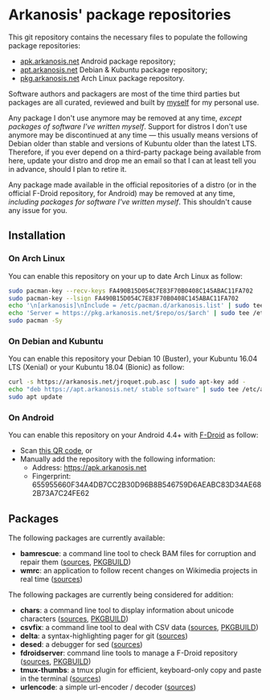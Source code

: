 # Arkanosis' package repositories

This git repository contains the necessary files to populate the following package repositories:
 * [apk.arkanosis.net](https://apk.arkanosis.net) Android package repository;
 * [apt.arkanosis.net](https://apt.arkanosis.net) Debian & Kubuntu package repository;
 * [pkg.arkanosis.net](https://pkg.arkanosis.net) Arch Linux package repository.

Software authors and packagers are most of the time third parties but packages are all curated, reviewed and built by [myself](https://arkanosis.net) for my personal use.

Any package I don't use anymore may be removed at any time, *except packages of software I've written myself*. Support for distros I don't use anymore may be discontinued at any time — this usually means versions of Debian older than stable and versions of Kubuntu older than the latest LTS. Therefore, if you ever depend on a third-party package being available from here, update your distro and drop me an email so that I can at least tell you in advance, should I plan to retire it.

Any package made available in the official repositories of a distro (or in the official F-Droid repository, for Android) may be removed at any time, *including packages for software I've written myself*. This shouldn't cause any issue for you.

## Installation

### On Arch Linux

You can enable this repository on your up to date Arch Linux as follow:

```sh
sudo pacman-key --recv-keys FA490B15D054C7E83F70B0408C145ABAC11FA702
sudo pacman-key --lsign FA490B15D054C7E83F70B0408C145ABAC11FA702
echo '\n[arkanosis]\nInclude = /etc/pacman.d/arkanosis.list' | sudo tee -a /etc/pacman.conf
echo 'Server = https://pkg.arkanosis.net/$repo/os/$arch' | sudo tee /etc/pacman.d/arkanosis.list
sudo pacman -Sy
```

### On Debian and Kubuntu

You can enable this repository your Debian 10 (Buster), your Kubuntu 16.04 LTS (Xenial) or your Kubuntu 18.04 (Bionic) as follow:

```sh
curl -s https://arkanosis.net/jroquet.pub.asc | sudo apt-key add -
echo "deb https://apt.arkanosis.net/ stable software" | sudo tee /etc/apt/sources.list.d/arkanosis.list
sudo apt update
```

### On Android

You can enable this repository on your Android 4.4+ with [F-Droid](https://f-droid.org/) as follow:
 * Scan [this QR code](https://apk.arkanosis.net/fdroid/qr.png), or
 * Manually add the repository with the following information:
   * Address: https://apk.arkanosis.net
   * Fingerprint: 655955660F34A4DB7CC2B30D96B8B546759D6AEABC83D34AE682B73A7C24FE62

## Packages

The following packages are currently available:
 * **bamrescue**: a command line tool to check BAM files for corruption and repair them ([sources](https://github.com/Arkanosis/bamrescue), [PKGBUILD](https://aur.archlinux.org/cgit/aur.git/tree/PKGBUILD?h=bamrescue))
 * **wmrc**: an application to follow recent changes on Wikimedia projects in real time ([sources](https://github.com/arkanosis/wmrc))

The following packages are currently being considered for addition:
 * **chars**: a command line tool to display information about unicode characters ([sources](https://github.com/antifuchs/chars), [PKGBUILD](https://aur.archlinux.org/cgit/aur.git/tree/PKGBUILD?h=chars))
 * **csvfix**: a command line tool to deal with CSV data ([sources](https://bitbucket.org/neilb/csvfix/src/default/), [PKGBUILD](https://aur.archlinux.org/cgit/aur.git/tree/PKGBUILD?h=csvfix))
 * **delta**: a syntax-highlighting pager for git ([sources](https://github.com/dandavison/delta))
 * **desed**: a debugger for sed ([sources](https://github.com/SoptikHa2/desed/))
 * **fdroidserver**: command line tools to manage a F-Droid repository ([sources](https://gitlab.com/fdroid/fdroidserver), [PKGBUILD](https://aur.archlinux.org/cgit/aur.git/tree/PKGBUILD?h=fdroidserver))
 * **tmux-thumbs**: a tmux plugin for efficient, keyboard-only copy and paste in the terminal ([sources](https://github.com/fcsonline/tmux-thumbs))
 * **urlencode**: a simple url-encoder / decoder ([sources](https://github.com/dead10ck/urlencode))
